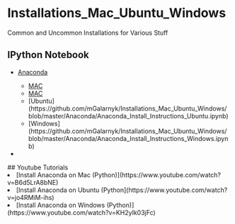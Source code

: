 # Installations_Mac_Ubuntu_Windows
Common and Uncommon Installations for Various Stuff

## IPython Notebook
<ul>
  <li> <a href="https://github.com/mGalarnyk/Installations_Mac_Ubuntu_Windows/tree/master/Anaconda">Anaconda</a> </li>
    <ul>
      <li> <a href="https://github.com/mGalarnyk/Anaconda_Install_Mac_Ubuntu_Windows/blob/master/Anaconda%20Install%20Instructions%20-%20Mac%20OS%20X.ipynb">MAC</a> </li>
      <li> <a href="https://github.com/mGalarnyk/Anaconda_Install_Mac_Ubuntu_Windows/blob/master/Anaconda%20Install%20Instructions%20-%20Mac%20OS%20X.ipynb">MAC</a> </li>
      <li>[Ubuntu](https://github.com/mGalarnyk/Installations_Mac_Ubuntu_Windows/blob/master/Anaconda/Anaconda_Install_Instructions_Ubuntu.ipynb)</li>
      <li>[Windows](https://github.com/mGalarnyk/Installations_Mac_Ubuntu_Windows/blob/master/Anaconda/Anaconda_Install_Instructions_Windows.ipynb)</li>
    </ul>
  <li></li>
</ul> 
## Youtube Tutorials
<li>[Install Anaconda on Mac (Python)](https://www.youtube.com/watch?v=B6d5LrA8bNE)</li>
<li>[Install Anaconda on Ubuntu (Python](https://www.youtube.com/watch?v=jo4RMiM-ihs)</li>
<li>[Install Anaconda on Windows (Python)](https://www.youtube.com/watch?v=KH2yIk03jFc)</li>
